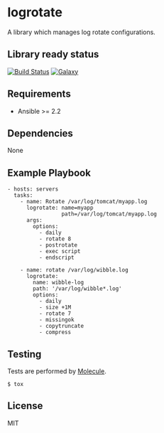 logrotate
=========

A library which manages log rotate configurations.

Library ready status
--------------------

[![Build Status](http://img.shields.io/travis/retr0h/ansible-logrotate.svg?style=flat-square)](https://travis-ci.org/retr0h/ansible-logrotate)
[![Galaxy](http://img.shields.io/badge/galaxy-ansible--logrotate-blue.svg?style=flat-square)](https://galaxy.ansible.com/list#/roles/1131)

Requirements
------------

* Ansible >= 2.2

Dependencies
------------

None

Example Playbook
----------------

    - hosts: servers
      tasks:
        - name: Rotate /var/log/tomcat/myapp.log
          logrotate: name=myapp
                     path=/var/log/tomcat/myapp.log
          args:
            options:
              - daily
              - rotate 8
              - postrotate
              - exec script
              - endscript

        - name: rotate /var/log/wibble.log
          logrotate:
            name: wibble-log
            path: '/var/log/wibble*.log'
            options:
              - daily
              - size +1M
              - rotate 7
              - missingok
              - copytruncate
              - compress


Testing
-------

Tests are performed by [Molecule](http://molecule.readthedocs.org/en/latest/).

    $ tox

License
-------

MIT
